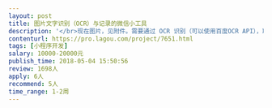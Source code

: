 ```yaml
---                
layout: post       
title: 图片文字识别（OCR）与记录的微信小工具           
description: '</br>现在图片，见附件。需要通过 OCR 识别（可以使用百度OCR API），取得其中的游戏结束时间、局数、底分、玩法、用户ID、用户昵称、本局分数变化等数据。</br></br></br>其他需求：</br></br>1､工具与微信深度集成，用户可以方便地将微信群中的图片发送到工具中，不跳出微信最好（采用微信机器人？）。</br></br>2､用户的分数变化需要有历史记录，</br></br>3､每一张图片的识别结果在系统中有记录，以便随时人工核对，</br></br>4､出现局数跳数（缺失）时，工具能够提示。</br></br>5､用户体验友好，操作流畅方便。</br></br>最后，开发期尽量不要超过10天。</br>'     
contenturl: https://pro.lagou.com/project/7651.html      
tags: [小程序开发]            
salary: 10000-20000元          
publish_time: 2018-05-04 15:50:56         
review: 1698人                   
apply: 6人                   
recommend: 5人                   
time_range: 1-2周              
---                 
```

